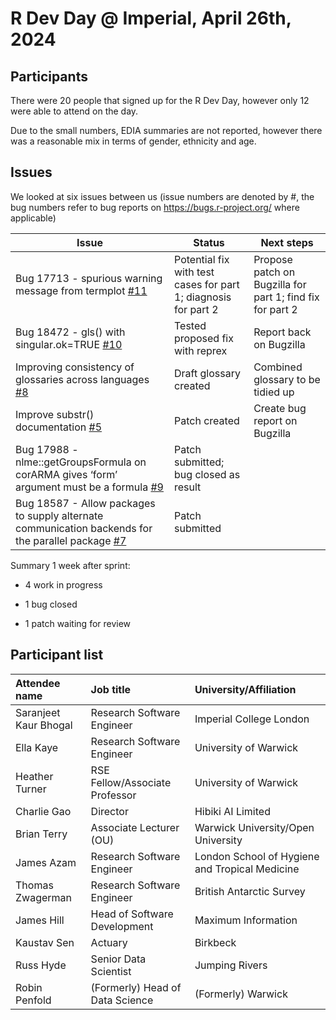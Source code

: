 R Dev Day @ Imperial, April 26th, 2024
================

## Participants

There were 20 people that signed up for the R Dev Day, however only 12
were able to attend on the day.

Due to the small numbers, EDIA summaries are not reported, however there
was a reasonable mix in terms of gender, ethnicity and age.

## Issues

We looked at six issues between us (issue numbers are denoted by \#, the
bug numbers refer to bug reports on
<a href="https://bugs.r-project.org/show_bug.cgi?id=17713"
class="uri">https://bugs.r-project.org/</a> where applicable)

| Issue                                                                                                                                               | Status                                                         | Next steps                                                |
|-----------------------------------------------------------------------------------------------------------------------------------------------------|----------------------------------------------------------------|-----------------------------------------------------------|
| Bug 17713 - spurious warning message from termplot [\#11](https://github.com/r-devel/r-dev-day/issues/11)                                           | Potential fix with test cases for part 1; diagnosis for part 2 | Propose patch on Bugzilla for part 1; find fix for part 2 |
| Bug 18472 - gls() with singular.ok=TRUE [\#10](https://github.com/r-devel/r-dev-day/issues/10)                                                      | Tested proposed fix with reprex                                | Report back on Bugzilla                                   |
| Improving consistency of glossaries across languages [\#8](https://github.com/r-devel/r-dev-day/issues/8)                                           | Draft glossary created                                         | Combined glossary to be tidied up                         |
| Improve substr() documentation [\#5](https://github.com/r-devel/r-dev-day/issues/5)                                                                 | Patch created                                                  | Create bug report on Bugzilla                             |
| Bug 17988 - nlme::getGroupsFormula on corARMA gives ‘form’ argument must be a formula [\#9](https://github.com/r-devel/r-dev-day/issues/9)          | Patch submitted; bug closed as result                          |                                                           |
| Bug 18587 - Allow packages to supply alternate communication backends for the parallel package [\#7](https://github.com/r-devel/r-dev-day/issues/7) | Patch submitted                                                |                                                           |

Summary 1 week after sprint:

- 4 work in progress

- 1 bug closed

- 1 patch waiting for review

## Participant list

| Attendee name         | Job title                       | University/Affiliation                         |
|:----------------------|:--------------------------------|:-----------------------------------------------|
| Saranjeet Kaur Bhogal | Research Software Engineer      | Imperial College London                        |
| Ella Kaye             | Research Software Engineer      | University of Warwick                          |
| Heather Turner        | RSE Fellow/Associate Professor  | University of Warwick                          |
| Charlie Gao           | Director                        | Hibiki AI Limited                              |
| Brian Terry           | Associate Lecturer (OU)         | Warwick University/Open University             |
| James Azam            | Research Software Engineer      | London School of Hygiene and Tropical Medicine |
| Thomas Zwagerman      | Research Software Engineer      | British Antarctic Survey                       |
| James Hill            | Head of Software Development    | Maximum Information                            |
| Kaustav Sen           | Actuary                         | Birkbeck                                       |
| Russ Hyde             | Senior Data Scientist           | Jumping Rivers                                 |
| Robin Penfold         | (Formerly) Head of Data Science | (Formerly) Warwick                             |
